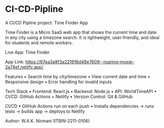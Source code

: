 # CI-CD-Pipline
A CI/CD Pipline project.
Time Finder App

Time Finder is a Micro SaaS web app that shows the current time and date in any city using a timezone search. It is lightweight, user-friendly, and ideal for students and remote workers.

 Live App: Time Finder
 
 App Link: https://67ea3a8f3a221918d48e7609--roaring-moxie-2a74ef.netlify.app/


 Features
	•	Search time by city/timezone
	•	View current date and time
	•	Responsive design
	•	Error handling for invalid inputs


 Tech Stack
	•	Frontend: React.js
	•	Backend: Node.js
	•	API: WorldTimeAPI
	•	CI/CD: GitHub Actions + Netlify
	•	Version Control: Git & GitHub


 CI/CD
	•	GitHub Actions run on each push
	•	Installs dependencies → runs tests → builds app → deploys to Netlify




 Author: W.A.K. Nirmani (ITBIN-2211-0106)
